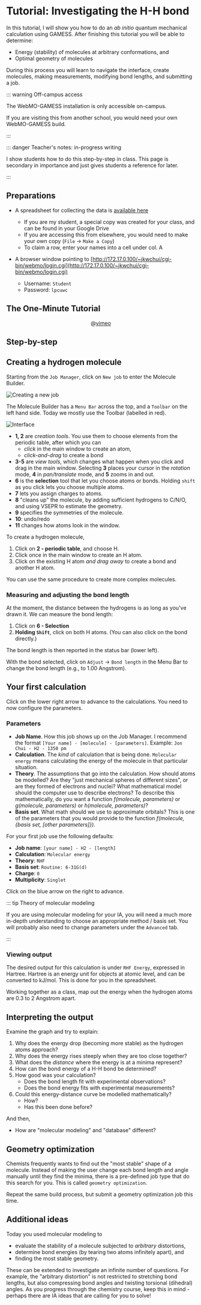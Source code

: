 # Tutorial: Investigating the H-H bond

In this tutorial, I will show you how to do an *ab initio* quantum mechanical calculation using GAMESS.  After finishing this tutorial you will be able to determine:

* Energy (stability) of molecules at arbitrary conformations, and
* Optimal geometry of molecules

During this process you will learn to navigate the interface, create molecules, making measurements, modifying bond lengths, and submitting a job.

::: warning Off-campus access

The WebMO-GAMESS installation is only accessible on-campus.

If you are visiting this from another school, you would need your own WebMO-GAMESS build.

:::

::: danger Teacher's notes: in-progress writing

I show students how to do this step-by-step in class.  This page is secondary in importance and just gives students a reference for later.

:::

## Preparations

* A spreadsheet for collecting the data is [available here](https://docs.google.com/spreadsheets/d/1nQszPquVbAC9RbDCbrdCMJp7xnKyojHhNOTapb9I2kw/edit?usp=sharing)
  * If you are my student, a special copy was created for your class, and can be found in your Google Drive
  * If you are accessing this from elsewhere, you would need to make your own copy (`File` -> `Make a Copy`)
  * To claim a row, enter your names into a cell under col. A

* A browser window pointing to [http://172.17.0.100/~jkwchui/cgi-bin/webmo/login.cgi](http://172.17.0.100/~jkwchui/cgi-bin/webmo/login.cgi)
  * Username: `Student`
  * Password: `lpcuwc`

## The One-Minute Tutorial

<center>

@[vimeo](318446982)

</center>

## Step-by-step

## Creating a hydrogen molecule

Starting from the `Job Manager`, click on `New job` to enter the Molecule Builder.

![Creating a new job](/image/webMO_newjob.png)

The Molecule Builder has a `Menu Bar` across the top, and a `Toolbar` on the left hand side.  Today we mostly use the Toolbar (labelled in red).

![Interface](/image/WebMO_tooleditor.png)

* **1, 2** are *creation tools*.  You use them to choose elements from the periodic table, after which you can 
  * *click* in the main window to create an atom,
  * *click-and-drag* to create a bond
* **3-5** are *view tools*, which changes what happen when you click and drag in the main window.  Selecting **3** places your cursor in the *rotation* mode, **4** in *pan/translate* mode, and **5** zooms in and out.
* **6** is the **selection** tool that let you choose atoms or bonds.  Holding `shift` as you click lets you choose multiple atoms.
* **7** lets you assign charges to atoms.
* **8** "cleans up" the molecule, by adding sufficient hydrogens to C/N/O, and using VSEPR to estimate the geometry.
* **9** specifies the symmetries of the molecule.
* **10**: undo/redo
* **11** changes how atoms look in the window.

To create a hydrogen molecule,

1. Click on **2 - periodic table**, and choose H.
2. Click once in the main window to create an H atom.
3. Click on the existing H atom *and drag away* to create a bond and another H atom.

You can use the same procedure to create more complex molecules.

### Measuring and adjusting the bond length

At the moment, the distance between the hydrogens is as long as you've drawn it.  We can measure the bond length:

1. Click on **6 - Selection**
2. **Holding `Shift`**, click on both H atoms.  (You can also click on the bond directly.)

The bond length is then reported in the status bar (lower left).

With the bond selected, click on `Adjust` -> `Bond length` in the Menu Bar to change the bond length (e.g., to 1.00 Angstrom).

## Your first calculation

Click on the lower right arrow to advance to the calculations.  You need to now configure the parameters.

### Parameters

* **Job Name**.  How this job shows up on the Job Manager.  I recommend the format `[Your name] - [molecule] - [parameters]`.  Example: `Jon Chui - H2 - 1350 pm`
* **Calculation**.  The *kind* of calculation that is being done.  `Molecular energy` means calculating the energy of the molecule in that particular situation.
* **Theory**.  The assumptions that go into the calculation.  How should atoms be modelled?  Are they "just mechanical spheres of different sizes", or are they formed of electrons and nuclei?  What mathematical model should the computer use to describe electrons?  To describe this mathematically, do you want a function *f(molecule, parameters)* or *g(molecule, parameters)* or *h(molecule, parameters)*?
* **Basis set**.  What math should we use to approximate orbitals?  This is one of the parameters that you would provide to the function *f(molecule, {basis set, [other parameters]})*.

For your first job use the following defaults:

* **Job name**: `[your name] - H2 - [length]`
* **Calculation**: `Molecular energy`
* **Theory**: `RHF`
* **Basis set**: `Routine: 6-31G(d)`
* **Charge**: `0`
* **Multiplicity**: `Singlet`

Click on the blue arrow on the right to advance.

::: tip Theory of molecular modeling

If you are using molecular modeling for your IA, you will need a much more in-depth understanding to choose an appropriate method / basis set.  You will probably also need to change parameters under the `Advanced` tab.

:::

### Viewing output

The desired output for this calculation is under `RHF Energy`, expressed in Hartree.  Hartree is an energy unit for objects at atomic level, and can be converted to kJ/mol.  This is done for you in the spreadsheet.

Working together as a class, map out the energy when the hydrogen atoms are 0.3 to 2 Angstrom apart.

## Interpreting the output

Examine the graph and try to explain:

1. Why does the energy drop (becoming more stable) as the hydrogen atoms approach?
2. Why does the energy rises steeply when they are too close together?
3. What does the *distance* where the energy is at a minima represent?
4. How can the bond energy of a H-H bond be determined?
5. How good was your calculation?
   * Does the bond length fit with experimental observations?
   * Does the bond energy fits with experimental measurements?
6. Could this energy-distance curve be modelled mathematically?
   * How?
   * Has this been done before?

And then,

* How are "molecular modeling" and "database" different?

## Geometry optimization

Chemists frequently wants to find out the "most stable" shape of a molecule.  Instead of making the user change each bond length and angle manually until they find the minima, there is a pre-defined job type that do this search for you.  This is called `geometry optimization`.

Repeat the same build process, but submit a geometry optimization job this time.

## Additional ideas

Today you used molecular modeling to 

* evaluate the stability of a molecule subjected to *arbitrary* distortions, 
* determine bond energies (by tearing two atoms infinitely apart), and
* finding the most stable geometry.

These can be extended to investigate an infinite number of questions.  For example, the "arbitrary distortion" is not restricted to stretching bond lengths, but also compressing bond angles and twisting torsional (dihedral) angles.  As you progress through the chemistry course, keep this in mind - perhaps there are IA ideas that are calling for you to solve!